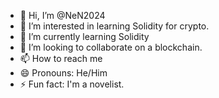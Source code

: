 - 👋 Hi, I’m @NeN2024
- 👀 I’m interested in learning Solidity for crypto.
- 🌱 I’m currently learning Solidity
- 💞️ I’m looking to collaborate on a blockchain.
- 📫 How to reach me 
- 😄 Pronouns: He/Him
- ⚡ Fun fact: I'm a novelist.

<!---
NeN2024/NeN2024 is a ✨ special ✨ repository because its `README.md` (this file) appears on your GitHub profile.
You can click the Preview link to take a look at your changes.
--->
